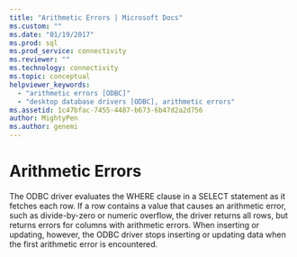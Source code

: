 ```yaml
---
title: "Arithmetic Errors | Microsoft Docs"
ms.custom: ""
ms.date: "01/19/2017"
ms.prod: sql
ms.prod_service: connectivity
ms.reviewer: ""
ms.technology: connectivity
ms.topic: conceptual
helpviewer_keywords: 
  - "arithmetic errors [ODBC]"
  - "desktop database drivers [ODBC], arithmetic errors"
ms.assetid: 1c47bfac-7455-4487-b673-6b47d2a2d756
author: MightyPen
ms.author: genemi
---
```

# Arithmetic Errors
The ODBC driver evaluates the WHERE clause in a SELECT statement as it fetches each row. If a row contains a value that causes an arithmetic error, such as divide-by-zero or numeric overflow, the driver returns all rows, but returns errors for columns with arithmetic errors. When inserting or updating, however, the ODBC driver stops inserting or updating data when the first arithmetic error is encountered.

